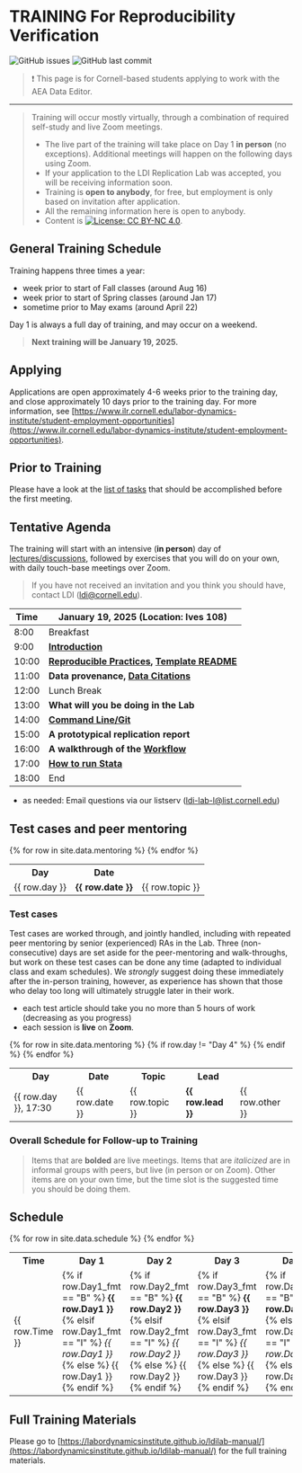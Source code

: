 TRAINING For Reproducibility Verification
=========================================


![GitHub issues](https://img.shields.io/github/issues-raw/labordynamicsinstitute/replicability-training.svg?style=flat) ![GitHub last commit](https://img.shields.io/github/last-commit/labordynamicsinstitute/replicability-training.svg?style=flat)


> ❗ This page is for Cornell-based students applying to work with the AEA Data Editor.

---

> Training will occur mostly virtually, through a combination of required self-study and live Zoom meetings. 
> - The live part of the training will take place on Day 1 **in person** (no exceptions). Additional meetings will happen on the following days using Zoom.
> - If your application to the LDI Replication Lab was accepted,  you will be receiving information soon.
> - Training is **open to anybody**, for free, but employment is only based on invitation after application.
> - All the remaining information here is open to anybody. 
> - Content is [![License: CC BY-NC 4.0](https://licensebuttons.net/l/by-nc/4.0/80x15.png)](https://creativecommons.org/licenses/by-nc/4.0/).

## General Training Schedule

Training happens three times a year:

- week prior to start of Fall classes (around Aug 16)
- week prior to start of Spring classes (around Jan 17)
- sometime prior to May exams (around April 22)

Day 1 is always a full day of training, and may occur on a weekend.

> **Next training will be January 19, 2025.**

## Applying 

Applications are open  approximately 4-6 weeks prior to the training day, and close approximately 10 days prior to the training day. For more information, see [https://www.ilr.cornell.edu/labor-dynamics-institute/student-employment-opportunities](https://www.ilr.cornell.edu/labor-dynamics-institute/student-employment-opportunities).

## Prior to Training


Please have a look at the [list of tasks](https://labordynamicsinstitute.github.io/ldilab-manual/02-02-pre-training-tasks.html) that should be accomplished before the first meeting. 

## Tentative Agenda

The training will start with an intensive (**in person**) day of [lectures/discussions](https://labordynamicsinstitute.github.io/replicability-training-presentation/#1), followed by exercises that you will do on your own, with daily touch-base meetings over Zoom.

> If you have not received an invitation and you think you should have, contact LDI (ldi@cornell.edu).

| Time  |  January 19, 2025     (Location: Ives 108)                           |
|-------|-----------------------------------------------------------|
|  8:00 | Breakfast  |
|  9:00 |  **[Introduction](https://labordynamicsinstitute.github.io/replicability-training-presentation/#1)**      |
| 10:00 |  **[Reproducible Practices](https://labordynamicsinstitute.github.io/replicability-training-presentation/part1a.html#1), [Template README](https://labordynamicsinstitute.github.io/replicability-training-presentation/part1b.html#1)**                     |
| 11:00 | **Data provenance, [Data Citations](https://labordynamicsinstitute.github.io/replicability-training-presentation/part2.html#1)**  |
| 12:00 |  Lunch Break                                               |
| 13:00 |  **What will you be doing in the Lab**                    |
| 14:00 |  **[Command Line/Git](https://labordynamicsinstitute.github.io/replicability-training-presentation/part4.html)**                    |
| 15:00 |  **A prototypical replication report**                        |
| 16:00 | **A walkthrough of the [Workflow](https://labordynamicsinstitute.github.io/ldilab-manual/11-00-jira-workflow.html)**|
| 17:00 | **[How to run Stata](https://labordynamicsinstitute.github.io/replicability-training-presentation/part5.html)** |
| 18:00 | End                           |

- as needed: Email questions via our listserv ([ldi-lab-l@list.cornell.edu](mailto:ldi-lab-l@list.cornell.edu))

## Test cases and peer mentoring

<table>
  <tr>
    <th>Day</th>
    <th>Date</th>
  </tr>
  {% for row in site.data.mentoring %}
    <tr>
      <td>{{ row.day }}</td>
      <td><strong>{{ row.date }}</strong>
      <td>{{ row.topic }}</td>
    </tr>
  {% endfor %}
</table>

### Test cases

Test cases are worked through, and jointly handled, including with repeated peer mentoring by senior (experienced) RAs in the Lab. Three (non-consecutive) days are set aside for the peer-mentoring and walk-throughs, but work on these test cases can be done any time (adapted to individual class and exam schedules). We *strongly* suggest doing these immediately after the in-person training, however, as experience has shown that those who delay too long will ultimately struggle later in their work.

- each test article should take you no more than 5 hours of work (decreasing as you progress)
- each session is **live** on **Zoom**.
 
<table>
  <tr>
    <th>Day</th>
    <th>Date</th>
    <th>Topic</th>
    <th>Lead</th>
    <th></th>
  </tr>
  {% for row in site.data.mentoring %}
  {% if row.day != "Day 4" %}
    <tr>
      <td>{{ row.day }}, 17:30</td>
      <td>{{ row.date }}</td>
      <td>{{ row.topic }}</td>
      <td><strong>{{ row.lead }}</strong></td>
      <td>{{ row.other }}</td>
    </tr>
  {% endif %}
  {% endfor %}
</table>



### Overall Schedule for Follow-up to Training

> Items that are **bolded** are live meetings. Items that are *italicized* are in informal groups with peers, but live (in person or on Zoom). Other items are on your own time, but the time slot is the suggested time you should be doing them. 

## Schedule

<table>
  <tr>
    <th>Time</th>
    <th>Day 1</th>
    <th>Day 2</th>
    <th>Day 3</th>
    <th>Day 4</th>
  </tr>
  {% for row in site.data.schedule %}
    <tr>
      <td>{{ row.Time }}</td>
      <td>
        {% if row.Day1_fmt == "B" %}
          <strong>{{ row.Day1 }}</strong>
        {% elsif row.Day1_fmt == "I" %}
          <em>{{ row.Day1 }}</em>
        {% else %}
          {{ row.Day1 }}
        {% endif %}
      </td>
      <td>
        {% if row.Day2_fmt == "B" %}
          <strong>{{ row.Day2 }}</strong>
        {% elsif row.Day2_fmt == "I" %}
          <em>{{ row.Day2 }}</em>
        {% else %}
          {{ row.Day2 }}
        {% endif %}
      </td>
      <td>
        {% if row.Day3_fmt == "B" %}
          <strong>{{ row.Day3 }}</strong>
        {% elsif row.Day3_fmt == "I" %}
          <em>{{ row.Day3 }}</em>
        {% else %}
          {{ row.Day3 }}
        {% endif %}
      </td>
      <td>
        {% if row.Day4_fmt == "B" %}
          <strong>{{ row.Day4 }}</strong>
        {% elsif row.Day4_fmt == "I" %}
          <em>{{ row.Day4 }}</em>
        {% else %}
          {{ row.Day4 }}
        {% endif %}
      </td>
    </tr>
  {% endfor %}
</table>

Full Training Materials
----------------------

Please go to [https://labordynamicsinstitute.github.io/ldilab-manual/](https://labordynamicsinstitute.github.io/ldilab-manual/) for the full training materials.



